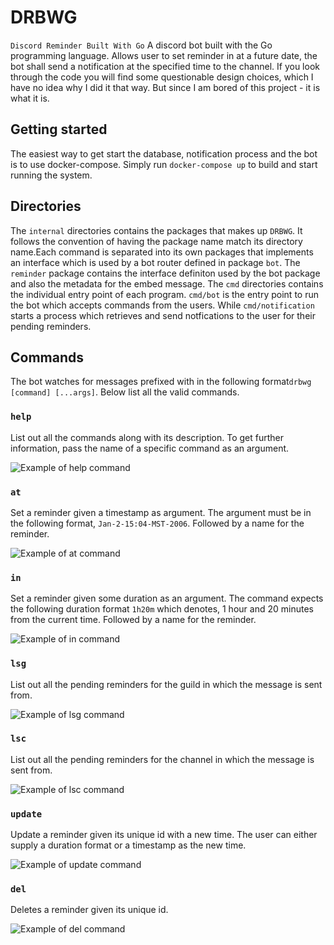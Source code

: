 # DRBWG
`Discord Reminder Built With Go`
A discord bot built with the Go programming language. Allows user to set reminder in at a future date, the bot shall send a notification at the specified time to the channel. If you look through the code you will find some questionable design choices, which I have no idea why I did it that way. But since I am bored of this project - it is what it is.

## Getting started
The easiest way to get start the database, notification process and the bot is to use docker-compose. Simply run `docker-compose up` to build and start running the system.

## Directories
The `internal` directories contains the packages that makes up `DRBWG`. It follows the convention of having the package name match its directory name.Each command is separated into its own packages that implements an interface which is used by a bot router defined in package `bot`. The `reminder` package contains the interface definiton used by the bot package and also the metadata for the embed message. The `cmd` directories contains the individual entry point of each program. `cmd/bot` is the entry point to run the bot which accepts commands from the users. While `cmd/notification` starts a process which retrieves and send notfications to the user for their pending reminders.

## Commands
The bot watches for messages prefixed with in the following format`drbwg [command] [...args]`. Below list all the valid commands.

### `help`
List out all the commands along with its description. To get further information, pass the name of a specific command as an argument.

![Example of help command](img/ex_help.png)

### `at`
Set a reminder given a timestamp as argument. The argument must be in the following format, `Jan-2-15:04-MST-2006`. Followed by a name for the reminder.

![Example of at command](img/ex_at.png)

### `in`
Set a reminder given some duration as an argument. The command expects the following duration format `1h20m` which denotes, 1 hour and 20 minutes from the current time. Followed by a name for the reminder.

![Example of in command](img/ex_in.png)

###  `lsg`
List out all the pending reminders for the guild in which the message is sent from.

![Example of lsg command](img/ex_lsg.png)

### `lsc`
List out all the pending reminders for the channel in which the message is sent from.

![Example of lsc command](img/ex_lsc.png)

### `update`
Update a reminder given its unique id with a new time. The user can either supply a duration format or a timestamp as the new time.

![Example of update command](img/ex_update.png)

### `del`
Deletes a reminder given its unique id.

![Example of del command](img/ex_del.png)